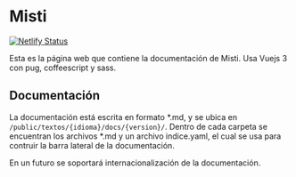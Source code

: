 # Misti

[![Netlify Status](https://api.netlify.com/api/v1/badges/5f3acc41-2569-40e5-bf48-3a6508541763/deploy-status)](https://app.netlify.com/sites/jovial-jepsen-2619da/deploys)

Esta es la página web que contiene la documentación de Misti. Usa Vuejs 3 con pug, coffeescript y sass.

## Documentación

La documentación está escrita en formato *.md, y se ubica en `/public/textos/{idioma}/docs/{version}/`.
Dentro de cada carpeta se encuentran los archivos *.md y un archivo indice.yaml, el cual se usa para contruir
la barra lateral de la documentación.

En un futuro se soportará internacionalización de la documentación.
